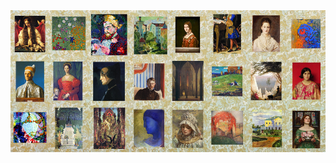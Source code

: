 
<!-- Image Map Generated by http://www.image-map.net/ -->

<p align="center" style="padding:0;margin:0;border:none;font-size:0;">
  <a href="https://github.com/Ravaill-hack/libft"><img src="https://raw.githubusercontent.com/Ravaill-hack/Ravaill-hack/refs/heads/main/A1.jpg" width="12.5%" style="display:inline-block;margin:0;padding:0;border:none;vertical-align:top;"></a><a href="https://github.com/Ravaill-hack/born2beroot"><img src="https://raw.githubusercontent.com/Ravaill-hack/Ravaill-hack/refs/heads/main/B1.jpg" width="12.5%" style="display:inline-block;margin:0;padding:0;border:none;vertical-align:top;"></a><a href="https://github.com/Ravaill-hack/printf"><img src="https://raw.githubusercontent.com/Ravaill-hack/Ravaill-hack/refs/heads/main/C1.jpg" width="12.5%" style="display:inline-block;margin:0;padding:0;border:none;vertical-align:top;"></a><a href="https://github.com/Ravaill-hack/get_next_line"><img src="https://raw.githubusercontent.com/Ravaill-hack/Ravaill-hack/refs/heads/main/D1.jpg" width="12.5%" style="display:inline-block;margin:0;padding:0;border:none;vertical-align:top;"></a><a href="https://github.com/Ravaill-hack/push_swap"><img src="https://raw.githubusercontent.com/Ravaill-hack/Ravaill-hack/refs/heads/main/E1.jpg" width="12.5%" style="display:inline-block;margin:0;padding:0;border:none;vertical-align:top;"></a><a href="https://github.com/Ravaill-hack/pipex"><img src="https://raw.githubusercontent.com/Ravaill-hack/Ravaill-hack/refs/heads/main/F1.jpg" width="12.5%" style="display:inline-block;margin:0;padding:0;border:none;vertical-align:top;"></a><a href="https://github.com/Ravaill-hack/fdf"><img src="https://raw.githubusercontent.com/Ravaill-hack/Ravaill-hack/refs/heads/main/G1.jpg" width="12.5%" style="display:inline-block;margin:0;padding:0;border:none;vertical-align:top;"></a><a href="https://github.com/Ravaill-hack/philosophers"><img src="https://raw.githubusercontent.com/Ravaill-hack/Ravaill-hack/refs/heads/main/H1.jpg" width="12.5%" style="display:inline-block;margin:0;padding:0;border:none;vertical-align:top;"></a>
</p>
<p align="center" style="padding:0;margin:0;border:none;font-size:0;">
  <a href="https://github.com/Ravaill-hack/Minishell"><img src="https://raw.githubusercontent.com/Ravaill-hack/Ravaill-hack/refs/heads/main/A2.jpg" width="12.5%" style="display:inline-block;margin:0;padding:0;border:none;vertical-align:top;"></a><a href="https://github.com/Ravaill-hack/Netpractice"><img src="https://raw.githubusercontent.com/Ravaill-hack/Ravaill-hack/refs/heads/main/B2.jpg" width="12.5%" style="display:inline-block;margin:0;padding:0;border:none;vertical-align:top;"></a><a href="https://github.com/Ravaill-hack/cub3d"><img src="https://raw.githubusercontent.com/Ravaill-hack/Ravaill-hack/refs/heads/main/C2.jpg" width="12.5%" style="display:inline-block;margin:0;padding:0;border:none;vertical-align:top;"></a><a href="https://github.com/Ravaill-hack/CPP00"><img src="https://raw.githubusercontent.com/Ravaill-hack/Ravaill-hack/refs/heads/main/D2.jpg" width="12.5%" style="display:inline-block;margin:0;padding:0;border:none;vertical-align:top;"></a><a href="https://github.com/Ravaill-hack/CPP01"><img src="https://raw.githubusercontent.com/Ravaill-hack/Ravaill-hack/refs/heads/main/E2.jpg" width="12.5%" style="display:inline-block;margin:0;padding:0;border:none;vertical-align:top;"></a><a href="https://github.com/Ravaill-hack/CPP02"><img src="https://raw.githubusercontent.com/Ravaill-hack/Ravaill-hack/refs/heads/main/F2.jpg" width="12.5%" style="display:inline-block;margin:0;padding:0;border:none;vertical-align:top;"></a><a href="https://github.com/Ravaill-hack/CPP03"><img src="https://raw.githubusercontent.com/Ravaill-hack/Ravaill-hack/refs/heads/main/G2.jpg" width="12.5%" style="display:inline-block;margin:0;padding:0;border:none;vertical-align:top;"></a><a href="https://github.com/Ravaill-hack/CPP04"><img src="https://raw.githubusercontent.com/Ravaill-hack/Ravaill-hack/refs/heads/main/H2.jpg" width="12.5%" style="display:inline-block;margin:0;padding:0;border:none;vertical-align:top;"></a>
</p>
<p align="center" style="padding:0;margin:0;border:none;font-size:0;">
  <a href="https://github.com/Ravaill-hack/CPP05"><img src="https://raw.githubusercontent.com/Ravaill-hack/Ravaill-hack/refs/heads/main/A3.jpg" width="12.5%" style="display:inline-block;margin:0;padding:0;border:none;vertical-align:top;"></a><a href="https://github.com/Ravaill-hack/CPP06"><img src="https://raw.githubusercontent.com/Ravaill-hack/Ravaill-hack/refs/heads/main/B3.jpg" width="12.5%" style="display:inline-block;margin:0;padding:0;border:none;vertical-align:top;"></a><a href="https://github.com/Ravaill-hack/CPP07"><img src="https://raw.githubusercontent.com/Ravaill-hack/Ravaill-hack/refs/heads/main/C3.jpg" width="12.5%" style="display:inline-block;margin:0;padding:0;border:none;vertical-align:top;"></a><a href="https://github.com/Ravaill-hack/CPP08"><img src="https://raw.githubusercontent.com/Ravaill-hack/Ravaill-hack/refs/heads/main/D3.jpg" width="12.5%" style="display:inline-block;margin:0;padding:0;border:none;vertical-align:top;"></a><a href="https://github.com/Ravaill-hack/CPP09"><img src="https://raw.githubusercontent.com/Ravaill-hack/Ravaill-hack/refs/heads/main/E3.jpg" width="12.5%" style="display:inline-block;margin:0;padding:0;border:none;vertical-align:top;"></a><a href="https://github.com/othorel/Webserv"><img src="https://raw.githubusercontent.com/Ravaill-hack/Ravaill-hack/refs/heads/main/F3.jpg" width="12.5%" style="display:inline-block;margin:0;padding:0;border:none;vertical-align:top;"></a><a href="https://github.com/Ravaill-hack/Inception"><img src="https://raw.githubusercontent.com/Ravaill-hack/Ravaill-hack/refs/heads/main/G3.jpg" width="12.5%" style="display:inline-block;margin:0;padding:0;border:none;vertical-align:top;"></a><a href="https://github.com/Dak-Ore/Transcendance"><img src="https://raw.githubusercontent.com/Ravaill-hack/Ravaill-hack/refs/heads/main/H3.jpg" width="12.5%" style="display:inline-block;margin:0;padding:0;border:none;vertical-align:top;"></a>
</p>



<!--
[![Anurag's GitHub stats](https://github-readme-stats.vercel.app/api?username=Ravaill-hack&show_icons=true&theme=radical)](https://github.com/anuraghazra/github-readme-stats)

<h1 align="center">Salut, moi c'est Ton Prénom 👋</h1>
<p align="center">Bienvenue sur mon GitHub ! Voici un aperçu interactif de mes projets 👇</p>

<p align="center">
  <img src="portfolio-map.png" usemap="#projects" alt="Mes projets" width="800">
</p>

<map name="projects">
  <area shape="rect" coords="50,50,150,150" href="https://github.com/tonpseudo/projet1" alt="Projet 1" />
  <area shape="rect" coords="200,50,300,150" href="https://github.com/tonpseudo/projet2" alt="Projet 2" />
  <area shape="rect" coords="350,50,450,150" href="https://github.com/tonpseudo/projet3" alt="Projet 3" />
  Ajoute autant de zones que nécessaire
</map>

---

🎨 **Chaque icône est cliquable !**
N'hésite pas à explorer mes projets en cliquant sur l'image ci-dessus.



**Ravaill-hack/Ravaill-hack** is a ✨ _special_ ✨ repository because its `README.md` (this file) appears on your GitHub profile.

Here are some ideas to get you started:

- 🔭 I’m currently working on ...
- 🌱 I’m currently learning ...
- 👯 I’m looking to collaborate on ...
- 🤔 I’m looking for help with how to make seitan
- 💬 Ask me about 19th century architecture
- 📫 How to reach me: ...
- ⚡ Fun fact: ...
-->
